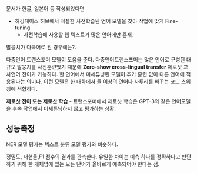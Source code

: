 문서가 한글, 일본어 등 작성되었다면 

* 허깅페이스 허브에서 적절한 사전학습된 언어 모델을 찾아 작업에 맞게 Fine-tuning	
  * 사전학습에 사용할 웹 텍스트가 많은 언어에만 존재.

말뭉치가 다국어로 된 경우에는?. 

다중언어 트랜스포머 모델이 도움을 준다. 다중언어트랜스포머는 많은 언어로 구성된 대규모 말뭉치를 사전훈련했기 때문에 **Zero-show cross-lingual transfer** 제로샷 교차언어 전이가 가능하다. 한 언어에서 미세튜닝된 모델이 추가 훈련 없이 다른 언어에 적용된다는 의미다. 이런 모델은 한 대화에서 둘 이상의 언어나 사투리를 바꾸는 코드 스위칭에 적합하다.

**제로샷 전이 또는 제로샷 학습** - 트랜스포머에서 제로샷 학습은 GPT-3와 같은 언어모델을 후속 작업에서 미세튜닝하지 않고 평가하는 상황.



## 성능측정

NER 모델 평가는 텍스트 분류 모델 평가와 비슷하다.

정밀도, 재현율,F1 점수의 결과를 관측한다. 유일한 차이는 예측 하나를 정확하다고 판단하기 위해 한 개체명에 있는 모든 단어가 올바르게 예측되어야 한다는 점.